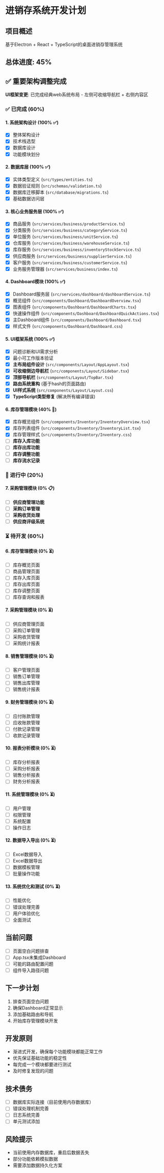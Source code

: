 # 进销存系统开发计划

## 项目概述
基于Electron + React + TypeScript的桌面进销存管理系统

## 总体进度: 45%

## ✅ 重要架构调整完成
**UI框架变更**: 已完成经典web系统布局 - 左侧可收缩导航栏 + 右侧内容区

### ✅ 已完成 (60%)

#### 1. 系统架构设计 (100% ✅)
- [x] 整体架构设计
- [x] 技术栈选型
- [x] 数据库设计
- [x] 功能模块划分

#### 2. 数据库层 (100% ✅)
- [x] 实体类型定义 (`src/types/entities.ts`)
- [x] 数据验证规则 (`src/schemas/validation.ts`)
- [x] 数据库迁移脚本 (`src/database/migrations.ts`)
- [x] 基础数据访问层

#### 3. 核心业务服务层 (100% ✅)
- [x] 商品服务 (`src/services/business/productService.ts`)
- [x] 分类服务 (`src/services/business/categoryService.ts`)
- [x] 单位服务 (`src/services/business/unitService.ts`)
- [x] 仓库服务 (`src/services/business/warehouseService.ts`)
- [x] 库存服务 (`src/services/business/inventoryStockService.ts`)
- [x] 供应商服务 (`src/services/business/supplierService.ts`)
- [x] 客户服务 (`src/services/business/customerService.ts`)
- [x] 业务服务管理器 (`src/services/business/index.ts`)

#### 4. Dashboard模块 (100% ✅)
- [x] Dashboard服务层 (`src/services/dashboard/dashboardService.ts`)
- [x] 概览组件 (`src/components/Dashboard/DashboardOverview.tsx`)
- [x] 图表组件 (`src/components/Dashboard/DashboardCharts.tsx`)
- [x] 快速操作组件 (`src/components/Dashboard/DashboardQuickActions.tsx`)
- [x] 主Dashboard组件 (`src/components/Dashboard/Dashboard.tsx`)
- [x] 样式文件 (`src/components/Dashboard/Dashboard.css`)

#### 5. UI框架系统 (100% ✅)
- [x] 问题诊断和UI需求分析
- [x] 最小可工作版本验证
- [x] **主布局组件设计** (`src/components/Layout/AppLayout.tsx`)
- [x] **可收缩侧边导航栏** (`src/components/Layout/Sidebar.tsx`)
- [x] **顶部导航栏** (`src/components/Layout/TopBar.tsx`)
- [x] **路由系统重构** (基于hash的页面路由)
- [x] **UI样式系统** (`src/components/Layout/Layout.css`)
- [x] **TypeScript类型修复** (解决所有编译错误)

#### 6. 库存管理模块 (40% 🚧)
- [x] 库存概览组件 (`src/components/Inventory/InventoryOverview.tsx`)
- [x] 库存列表组件 (`src/components/Inventory/InventoryList.tsx`)
- [x] 库存管理样式 (`src/components/Inventory/Inventory.css`)
- [ ] **库存入库功能**
- [ ] **库存出库功能**
- [ ] **库存调整功能**
- [ ] **库存流水记录**

### 🚧 进行中 (20%)

#### 7. 采购管理模块 (0% 📋)
- [ ] **供应商管理功能**
- [ ] **采购订单管理**
- [ ] **采购收货处理**
- [ ] **供应商评级系统**

### ⏳ 待开发 (60%)

#### 6. 库存管理模块 (0% ⏳)
- [ ] 库存概览页面
- [ ] 商品管理页面
- [ ] 库存入库页面
- [ ] 库存出库页面
- [ ] 库存调整页面
- [ ] 库存查询和报表

#### 7. 采购管理模块 (0% ⏳)
- [ ] 供应商管理页面
- [ ] 采购订单管理
- [ ] 采购收货管理
- [ ] 采购统计报表

#### 8. 销售管理模块 (0% ⏳)
- [ ] 客户管理页面
- [ ] 销售订单管理
- [ ] 销售出库管理
- [ ] 销售统计报表

#### 9. 财务管理模块 (0% ⏳)
- [ ] 应付账款管理
- [ ] 应收账款管理
- [ ] 付款记录管理
- [ ] 收款记录管理

#### 10. 报表分析模块 (0% ⏳)
- [ ] 库存分析报表
- [ ] 采购分析报表
- [ ] 销售分析报表
- [ ] 财务分析报表

#### 11. 系统管理模块 (0% ⏳)
- [ ] 用户管理
- [ ] 权限管理
- [ ] 系统配置
- [ ] 操作日志

#### 12. 数据导入导出 (0% ⏳)
- [ ] Excel数据导入
- [ ] Excel数据导出
- [ ] 数据模板管理
- [ ] 批量操作功能

#### 13. 系统优化和测试 (0% ⏳)
- [ ] 性能优化
- [ ] 错误处理完善
- [ ] 用户体验优化
- [ ] 全面测试

## 当前问题
- [ ] 页面空白问题排查
- [ ] App.tsx未集成Dashboard
- [ ] 可能的路由配置问题
- [ ] 组件导入路径问题

## 下一步计划
1. 排查页面空白问题
2. 确保Dashboard正常显示
3. 添加基础路由和导航
4. 开始库存管理模块开发

## 开发原则
- 渐进式开发，确保每个功能模块都能正常工作
- 优先保证基础功能的稳定性
- 每完成一个模块都要进行测试
- 及时修复发现的问题

## 技术债务
- [ ] 数据库实际连接（目前使用内存数据库）
- [ ] 错误处理机制完善
- [ ] 日志系统完善
- [ ] 单元测试添加

## 风险提示
- 当前使用内存数据库，重启后数据丢失
- 部分功能依赖模拟数据
- 需要添加数据持久化方案